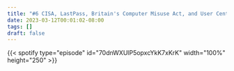 ```yaml
---
title: "#6 CISA, LastPass, Britain's Computer Misuse Act, and User Centered Security Practices for Local Government"
date: 2023-03-12T00:01:02-08:00
tags: []
draft: false
---
```


{{< spotify type="episode" id="70dnWXUlP5opxcYkK7xKrK" width="100%" height="250" >}}

